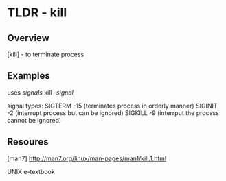 TLDR - kill
==========

Overview
--------
[kill] - to terminate process


Examples
--------
 uses *signals* 
	kill -*signal* 

 signal types: 
	SIGTERM -15 (terminates process in orderly manner) 
	SIGINIT -2 (interrupt process but can be ignored) 
	SIGKILL -9 (interrput the process cannot be ignored)

Resoures
---------
 [man7] http://man7.org/linux/man-pages/man1/kill.1.html

  UNIX e-textbook

